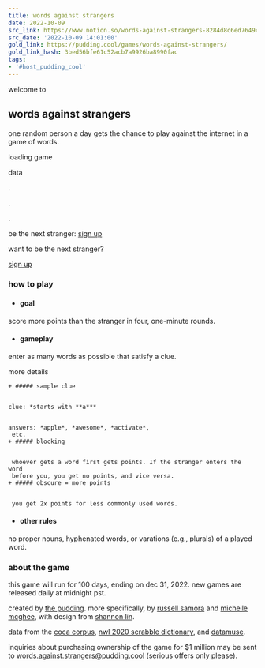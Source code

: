 ```yaml
---
title: words against strangers
date: 2022-10-09
src_link: https://www.notion.so/words-against-strangers-8284d8c6ed764947a616b0dbdb671e69
src_date: '2022-10-09 14:01:00'
gold_link: https://pudding.cool/games/words-against-strangers/
gold_link_hash: 3bed56bfe61c52acb7a9926ba8990fac
tags:
- '#host_pudding_cool'
---
```



welcome to

words
against
strangers
-----------------------------------


one random
person a day
gets the
chance to
play against
the internet
in a game of
words.




loading game

data

.

.

.




be the next stranger: [sign up](https://www.getrevue.co/profile/wordsagainststrangers/)


want to be the next stranger?


[sign up](https://www.getrevue.co/profile/wordsagainststrangers/)
### how to play


* #### goal


score more points than the stranger in four, one-minute rounds.
* #### gameplay


enter as many words as possible that satisfy a clue.


more details

	+ ##### sample clue
	
	
	clue: *starts with **a***
	
	
	answers: *apple*, *awesome*, *activate*,
	 etc.
	+ ##### blocking
	
	
	 whoever gets a word first gets points. If the stranger enters the word
	 before you, you get no points, and vice versa.
	+ ##### obscure = more points
	
	
	 you get 2x points for less commonly used words.
* #### other rules


no proper nouns, hyphenated words, or varations (e.g., plurals) of a
 played word.


### about the game


this game will run for 100 days, ending on dec 31, 2022. new games are released daily at midnight pst.


created by [the pudding](https://pudding.cool). more specifically, by [russell samora](https://pudding.cool/author/russell-samora) and [michelle mcghee](https://pudding.cool/author/michelle-mcghee), with design from [shannon lin](https://twitter.com/s_han_non_lin).


data from the [coca corpus](https://www.wordfrequency.info/intro.asp), [nwl 2020 scrabble dictionary](https://raw.githubusercontent.com/scrabblewords/scrabblewords/main/words/North-American/NWL2020.txt), and [datamuse](https://www.datamuse.com/api/).


inquiries about purchasing ownership of the game for $1 million may be sent to words.against.strangers@pudding.cool (serious offers only please).